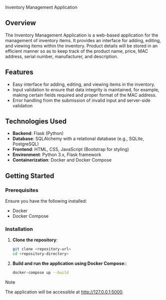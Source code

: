 Inventory Management Application

## Overview

The Inventory Management Application is a web-based application for the management of inventory items. It provides an interface for adding, editing, and viewing items within the inventory. Product details will be stored in an efficient manner so as to keep track of the product name, price, MAC address, serial number, manufacturer, and description.

## Features

- Easy interface for adding, editing, and viewing items in the inventory.
- Input validation to ensure that data integrity is maintained, for example, making certain fields required and proper format of the MAC address.
- Error handling from the submission of invalid input and server-side validation

## Technologies Used

- **Backend**: Flask (Python)
- **Database**: SQLAlchemy with a relational database (e.g., SQLite, PostgreSQL)
- **Frontend**: HTML, CSS, JavaScript (Bootstrap for styling)
- **Environment**: Python 3.x, Flask framework
- **Containerization**: Docker and Docker Compose

## Getting Started

### Prerequisites

Ensure you have the following installed:

- Docker
- Docker Compose

### Installation

1. **Clone the repository**:
   ```bash
   git clone <repository-url>
   cd <repository-directory>
2. **Build and run the application using Docker Compose:**:
   ```bash
   docker-compose up --build

> [!NOTE]    
> The application will be accessible at http://127.0.0.1:5000.
